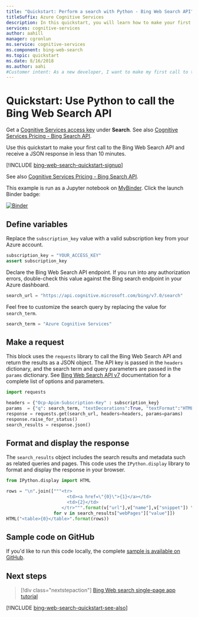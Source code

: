 ```yaml
---
title: "Quickstart: Perform a search with Python - Bing Web Search API"
titleSuffix: Azure Cognitive Services
description: In this quickstart, you will learn how to make your first call to the Bing Web Search API using Python and receive a JSON response.
services: cognitive-services
author: aahill
manager: cgronlun
ms.service: cognitive-services
ms.component: bing-web-search
ms.topic: quickstart
ms.date: 8/16/2018
ms.author: aahi
#Customer intent: As a new developer, I want to make my first call to the Bing Web Search API and receive a response using Python.
---
```


# Quickstart: Use Python to call the Bing Web Search API  
Get a [Cognitive Services access key](https://azure.microsoft.com/try/cognitive-services/) under **Search**.  See also [Cognitive Services Pricing - Bing Search API](https://azure.microsoft.com/pricing/details/cognitive-services/search-api/).

Use this quickstart to make your first call to the Bing Web Search API and receive a JSON response in less than 10 minutes.  

[!INCLUDE [bing-web-search-quickstart-signup](../../../../includes/bing-web-search-quickstart-signup.md)]

See also [Cognitive Services Pricing - Bing Search API](https://azure.microsoft.com/pricing/details/cognitive-services/search-api/).

This example is run as a Jupyter notebook on [MyBinder](https://mybinder.org). Click the launch Binder badge:

[![Binder](https://mybinder.org/badge.svg)](https://mybinder.org/v2/gh/Microsoft/cognitive-services-notebooks/master?filepath=BingWebSearchAPI.ipynb)

## Define variables

Replace the `subscription_key` value with a valid subscription key from your Azure account.

```python
subscription_key = "YOUR_ACCESS_KEY"
assert subscription_key
```

Declare the Bing Web Search API endpoint. If you run into any authorization errors, double-check this value against the Bing search endpoint in your Azure dashboard.

```python
search_url = "https://api.cognitive.microsoft.com/bing/v7.0/search"
```

Feel free to customize the search query by replacing the value for `search_term`.

```python
search_term = "Azure Cognitive Services"
```

## Make a request

This block uses the `requests` library to call the Bing Web Search API and return the results as a JSON object. The API key is passed in the `headers` dictionary, and the search term and query parameters are passed in the `params` dictionary. See [Bing Web Search API v7](https://docs.microsoft.com/rest/api/cognitiveservices/bing-web-api-v7-reference) documentation for a complete list of options and parameters.

```python
import requests

headers = {"Ocp-Apim-Subscription-Key" : subscription_key}
params  = {"q": search_term, "textDecorations":True, "textFormat":"HTML"}
response = requests.get(search_url, headers=headers, params=params)
response.raise_for_status()
search_results = response.json()
```

## Format and display the response

The `search_results` object includes the search results and metadata such as related queries and pages. This code uses the `IPython.display` library to format and display the response in your browser.

```python
from IPython.display import HTML

rows = "\n".join(["""<tr>
                       <td><a href=\"{0}\">{1}</a></td>
                       <td>{2}</td>
                     </tr>""".format(v["url"],v["name"],v["snippet"]) \
                  for v in search_results["webPages"]["value"]])
HTML("<table>{0}</table>".format(rows))
```

## Sample code on GitHub

If you'd like to run this code locally, the complete [sample is available on GitHub](https://github.com/Azure-Samples/cognitive-services-REST-api-samples/blob/master/nodejs/Search/BingWebSearchv7.js).

## Next steps

> [!div class="nextstepaction"]
> [Bing Web search single-page app tutorial](../tutorial-bing-web-search-single-page-app.md)

[!INCLUDE [bing-web-search-quickstart-see-also](../../../../includes/bing-web-search-quickstart-see-also.md)]
